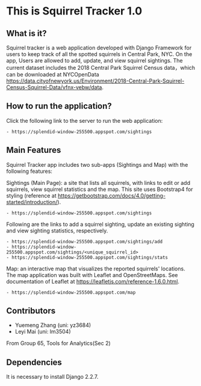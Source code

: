 This is Squirrel Tracker 1.0
====================================


What is it?
-------------------
Squirrel tracker is a web application developed with Django Framework for users to keep track of all the spotted squirrels in Central Park, NYC. On the app, Users are allowed to add, update, and view squirrel sightings. The current dataset includes the 2018 Central Park Squirrel Census data，which can be downloaded at NYCOpenData https://data.cityofnewyork.us/Environment/2018-Central-Park-Squirrel-Census-Squirrel-Data/vfnx-vebw/data.


How to run the application?
-----------------------------

Click the following link to the server to run the web application:

    - https://splendid-window-255500.appspot.com/sightings


Main Features
-------------------
Squirrel Tracker app includes two sub-apps (Sightings and Map) with the following features:

Sightings (Main Page): a site that lists all squirrels, with links to edit or add squirrels, view squirrel statistics and the map. This site uses Bootstrap4 for styling (reference at https://getbootstrap.com/docs/4.0/getting-started/introduction/).

    - https://splendid-window-255500.appspot.com/sightings

Following are the links to add a squirrel sighting, update an existing sighting and view sighting statistics, respectively.

    - https://splendid-window-255500.appspot.com/sightings/add
    - https://splendid-window-255500.appspot.com/sightings/<unique_squirrel_id>
    - https://splendid-window-255500.appspot.com/sightings/stats
    
Map: an interactive map that visualizes the reported squirrels' locations. The map application was built with Leaflet and OpenStreetMaps. See documentation of Leaflet at https://leafletjs.com/reference-1.6.0.html.
    
    - https://splendid-window-255500.appspot.com/map


Contributors
-----------------------
- Yuemeng Zhang (uni: yz3684)
- Leyi Mai (uni: lm3504)

From Group 65, Tools for Analytics(Sec 2)


Dependencies
------------
It is necessary to install Django 2.2.7.
